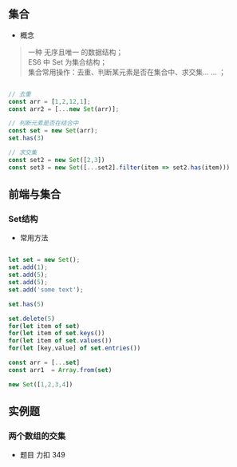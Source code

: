 ## 集合
- 概念     

> 一种 无序且唯一 的数据结构；  
> ES6 中 Set 为集合结构；  
> 集合常用操作：去重、判断某元素是否在集合中、求交集... ... ；   

```javascript

// 去重
const arr = [1,2,12,1];
const arr2 = [...new Set(arr)];

// 判断元素是否在结合中
const set = new Set(arr);
set.has(3)

// 求交集 
const set2 = new Set([2,3]) 
const set3 = new Set([...set2].filter(item => set2.has(item)))

```  

## 前端与集合  

### Set结构 
- 常用方法     

```javascript 

let set = new Set();
set.add(1); 
set.add(5); 
set.add(5); 
set.add('some text'); 

set.has(5)

set.delete(5)  
for(let item of set)
for(let item of set.keys()) 
for(let item of set.values()) 
for(let [key,value] of set.entries())  

const arr = [...set]
const arr1  = Array.from(set) 

new Set([1,2,3,4]) 

```


## 实例题  

### 两个数组的交集   

- 题目 力扣 349 
